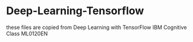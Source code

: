 # Deep-Learning-Tensorflow
these files are copied from 
Deep Learning with TensorFlow IBM Cognitive Class ML0120EN

